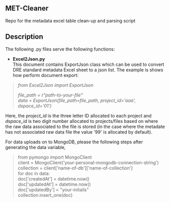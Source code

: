 ## MET-Cleaner
Repo for the metadata excel table clean-up and parsing script

## Description
The following .py files serve the following functions:

- **Excel2Json.py**  
This document contains ExportJson class which can be used to convert DRE standard metadata Excel sheet to a json list. The example is shows how perform document export:
>*from Excel2Json import ExportJson*
> 
> *file_path = r"path-to-your-file"*  
> *data = ExportJson(file_path=file_path, project_id='aaa', dspace_id='01')*

Here, the *project_id* is the three letter ID allocated to each project and *dspace_id* is two digit number allocated to projects/files based on where the raw data associated to the file is stored (in the case where the metadate has not associated raw data file the value '99' is allocated by default).

For data uploads on to MongoDB, please the following steps after generating the data variable,

>from pymongo import MongoClient  
>client = MongoClient('your-personal-mongodb-connection-string')  
>collection = client['name-of-db']['name-of-collection']  
>for doc in data:  
>    doc['createdAt'] = datetime.now()  
>    doc['updatedAt'] = datetime.now()  
>    doc['updatedBy'] = "your-initails"  
>    collection.insert_one(doc)  
